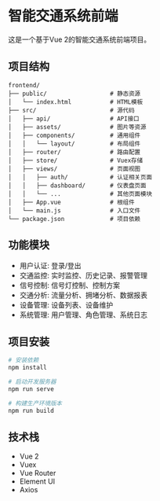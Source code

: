 # 智能交通系统前端

这是一个基于Vue 2的智能交通系统前端项目。

## 项目结构

```
frontend/
├── public/                  # 静态资源
│   └── index.html           # HTML模板
├── src/                     # 源代码
│   ├── api/                 # API接口
│   ├── assets/              # 图片等资源
│   ├── components/          # 通用组件
│   │   └── layout/          # 布局组件
│   ├── router/              # 路由配置
│   ├── store/               # Vuex存储
│   ├── views/               # 页面视图
│   │   ├── auth/            # 认证相关页面
│   │   ├── dashboard/       # 仪表盘页面
│   │   └── ...              # 其他页面模块
│   ├── App.vue              # 根组件
│   └── main.js              # 入口文件
└── package.json             # 项目依赖
```

## 功能模块

- 用户认证: 登录/登出
- 交通监控: 实时监控、历史记录、报警管理
- 信号控制: 信号灯控制、控制方案
- 交通分析: 流量分析、拥堵分析、数据报表
- 设备管理: 设备列表、设备维护
- 系统管理: 用户管理、角色管理、系统日志

## 项目安装

```bash
# 安装依赖
npm install

# 启动开发服务器
npm run serve

# 构建生产环境版本
npm run build
```

## 技术栈

- Vue 2
- Vuex
- Vue Router
- Element UI
- Axios 